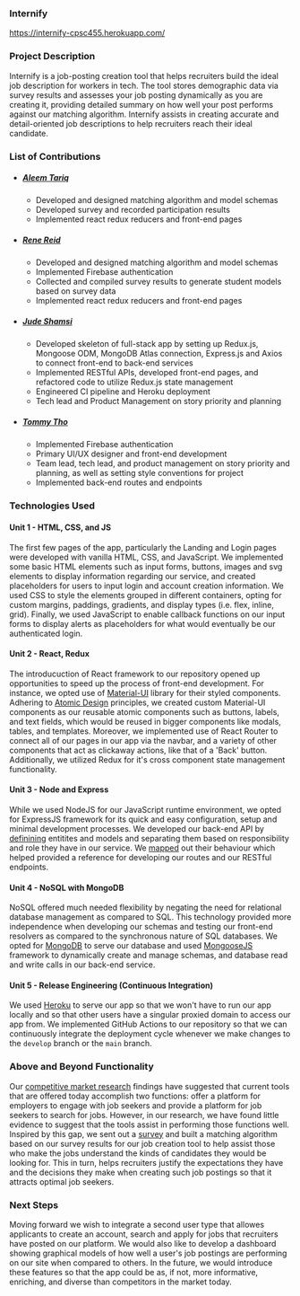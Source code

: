 ### Internify

https://internify-cpsc455.herokuapp.com/

### Project Description

Internify is a job-posting creation tool that helps recruiters build the ideal job description for workers in tech. The tool stores demographic data via survey results and assesses your job posting dynamically as you are creating it, providing detailed summary on how well your post performs against our matching algorithm. Internify assists in creating accurate and detail-oriented job descriptions to help recruiters reach their ideal candidate.

### List of Contributions
- ##### [Aleem Tariq](https://github.com/aleemer)
  - Developed and designed matching algorithm and model schemas 
  - Developed survey and recorded participation results
  - Implemented react redux reducers and front-end pages
- ##### [Rene Reid](https://github.com/ReneReid)
  - Developed and designed matching algorithm and model schemas
  - Implemented Firebase authentication
  - Collected and compiled survey results to generate student models based on survey data
  - Implemented react redux reducers and front-end pages
- ##### [Jude Shamsi](https://github.com/JudeShamsi)
  - Developed skeleton of full-stack app by setting up Redux.js, Mongoose ODM, MongoDB Atlas connection, Express.js and Axios to connect front-end to back-end services
  - Implemented RESTful APIs, developed front-end pages, and refactored code to utilize Redux.js state management
  - Engineered CI pipeline and Heroku deployment
  - Tech lead and Product Management on story priority and planning
- ##### [Tommy Tho](https://github.com/tommytwm)
  - Implemented Firebase authentication
  - Primary UI/UX designer and front-end development
  - Team lead, tech lead, and product management on story priority and planning, as well as setting style conventions for project
  - Implemented back-end routes and endpoints

### Technologies Used
#### Unit 1 - HTML, CSS, and JS
The first few pages of the app, particularly the Landing and Login pages were developed with vanilla HTML, CSS, and JavaScript. We implemented some basic HTML elements such as input forms, buttons, images and svg elements to display information regarding our service, and created placeholders for users to input login and account creation information. We used CSS to style the elements grouped in different containers, opting for custom margins, paddings, gradients, and display types (i.e. flex, inline, grid). Finally, we used JavaScript to enable callback functions on our input forms to display alerts as placeholders for what would eventually be our authenticated login. 

#### Unit 2 - React, Redux
The introducuction of React framework to our repository opened up opportunities to speed up the process of front-end development. For instance, we opted use of [Material-UI](https://material-ui.com/) library for their styled components. Adhering to [Atomic Design](https://bradfrost.com/blog/post/atomic-web-design/) principles, we created custom Material-UI components as our reusable atomic components such as buttons, labels, and text fields, which would be reused in bigger components like modals, tables, and templates. Moreover, we implemented use of React Router to connect all of our pages in our app via the navbar, and a variety of other components that act as clickaway actions, like that of a 'Back' button. Additionally, we utilized Redux for it's cross component state management functionality. 

#### Unit 3 - Node and Express
While we used NodeJS for our JavaScript runtime environment, we opted for ExpressJS framework for its quick and easy configuration, setup and minimal development processes. We developed our back-end API by [definining](docs/student_schema.pdf) entitites and models and separating them based on responsibility and role they have in our service. We [mapped](docs/internify_backend.pdf) out their behaviour which helped provided a reference for developing our routes and our RESTful endpoints.

#### Unit 4 - NoSQL with MongoDB
NoSQL offered much needed flexibility by negating the need for relational database management as compared to SQL. This technology provided more independence when developing our schemas and testing our front-end resolvers as compared to the synchronous nature of SQL databases. We opted for [MongoDB](https://www.mongodb.com/) to serve our database and used [MongooseJS](https://mongoosejs.com/) framework to dynamically create and manage schemas, and database read and write calls in our back-end service.

#### Unit 5 - Release Engineering (Continuous Integration)
We used [Heroku](https://heroku.com/) to serve our app so that we won't have to run our app locally and so that other users have a singular proxied domain to access our app from. We implemented GitHub Actions to our repository so that we can continuously integrate the deployment cycle whenever we make changes to the `develop` branch or the `main` branch.

### Above and Beyond Functionality
Our [competitive market research](https://docs.google.com/spreadsheets/d/1RwHaJzBzlbhb0f8zTX8MSj9uOg5pcDzJ_NcD-DM48xI/edit?usp=sharing) findings have suggested that current tools that are offered today accomplish two functions: offer a platform for employers to engage with job seekers and provide a platform for job seekers to search for jobs. However, in our research, we have found little evidence to suggest that the tools assist in performing those functions well. Inspired by this gap, we sent out a [survey](https://docs.google.com/forms/d/1ov32kG-xpftnhp7Dh6pAyf6WEnococCOzd0Jgdo5FA8/edit?usp=drive_web) and built a matching algorithm based on our survey results for our job creation tool to help assist those who make the jobs understand the kinds of candidates they would be looking for. This in turn, helps recruiters justify the expectations they have and the decisions they make when creating such job postings so that it attracts optimal job seekers.

### Next Steps
Moving forward we wish to integrate a second user type that allowes applicants to create an account, search and apply for jobs that recruiters have posted on our platform. We would also like to develop a dashboard showing graphical models of how well a user's job postings are performing on our site when compared to others. In the future, we would introduce these features so that the app could be as, if not, more informative, enriching, and diverse than competitors in the market today.
